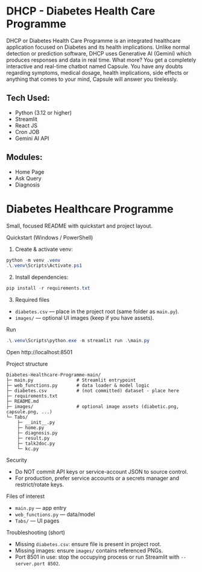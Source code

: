 # DHCP - Diabetes Health Care Programme

DHCP or Diabetes Health Care Programme is an integrated healthcare application focused on Diabetes and its health implications. Unlike normal detection or prediction software, DHCP uses Generative AI (Gemini) which produces responses and data in real time. What more? You get a completely interactive and real-time chatbot named Capsule. You have any doubts regarding symptoms, medical dosage, health implications, side effects or anything that comes to your mind, Capsule will answer you tirelessly.

## Tech Used:
- Python (3.12 or higher)
- Streamlit
- React JS
- Cron JOB
- Gemini AI API

## Modules:
- Home Page
- Ask Query
- Diagnosis

# Diabetes Healthcare Programme

Small, focused README with quickstart and project layout.

Quickstart (Windows / PowerShell)

1. Create & activate venv:

```powershell
python -m venv .venv
.\.venv\Scripts\Activate.ps1
```

2. Install dependencies:

```powershell
pip install -r requirements.txt
```

3. Required files

- `diabetes.csv` — place in the project root (same folder as `main.py`).
- `images/` — optional UI images (keep if you have assets).

Run

```powershell
.\.venv\Scripts\python.exe -m streamlit run .\main.py
```

Open http://localhost:8501

Project structure

```
Diabetes-Healthcare-Programme-main/
├─ main.py                # Streamlit entrypoint
├─ web_functions.py       # data loader & model logic
├─ diabetes.csv           # (not committed) dataset - place here
├─ requirements.txt
├─ README.md
├─ images/                # optional image assets (diabetic.png, capsule.png, ...)
└─ Tabs/
	├─ __init__.py
	├─ home.py
	├─ diagnosis.py
	├─ result.py
	├─ talk2doc.py
	└─ kc.py
```

Security

- Do NOT commit API keys or service-account JSON to source control.
- For production, prefer service accounts or a secrets manager and restrict/rotate keys.

Files of interest

- `main.py` — app entry
- `web_functions.py` — data/model
- `Tabs/` — UI pages

Troubleshooting (short)

- Missing `diabetes.csv`: ensure file is present in project root.
- Missing images: ensure `images/` contains referenced PNGs.
- Port 8501 in use: stop the occupying process or run Streamlit with `--server.port 8502`.

